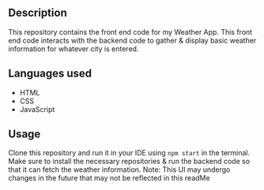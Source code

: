 ## Description
This repository contains the front end code for my Weather App. This front end code interacts with the backend code to gather & display basic weather information for whatever city is entered.

## Languages used
- HTML
- CSS
- JavaScript

## Usage
Clone this repository and run it in your IDE using `npm start` in the terminal. Make sure to install the necessary repositories & run the backend code so that it can fetch the weather information. 
Note: This UI may undergo changes in the future that may not be reflected in this readMe 

